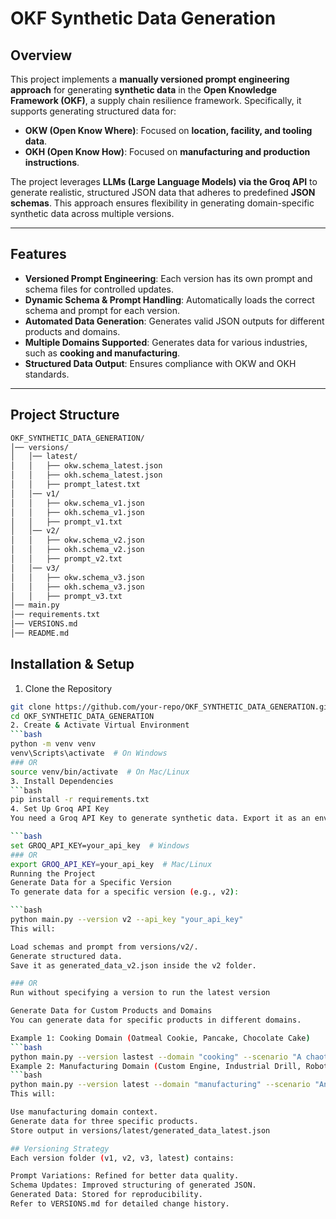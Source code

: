 # OKF Synthetic Data Generation

## Overview
This project implements a **manually versioned prompt engineering approach** for generating **synthetic data** in the **Open Knowledge Framework (OKF)**, a supply chain resilience framework. Specifically, it supports generating structured data for:

- **OKW (Open Know Where)**: Focused on **location, facility, and tooling data**.
- **OKH (Open Know How)**: Focused on **manufacturing and production instructions**.

The project leverages **LLMs (Large Language Models) via the Groq API** to generate realistic, structured JSON data that adheres to predefined **JSON schemas**. This approach ensures flexibility in generating domain-specific synthetic data across multiple versions.

---

## Features
- **Versioned Prompt Engineering**: Each version has its own prompt and schema files for controlled updates.
- **Dynamic Schema & Prompt Handling**: Automatically loads the correct schema and prompt for each version.
- **Automated Data Generation**: Generates valid JSON outputs for different products and domains.
- **Multiple Domains Supported**: Generates data for various industries, such as **cooking and manufacturing**.
- **Structured Data Output**: Ensures compliance with OKW and OKH standards.

---

## Project Structure
```bash
OKF_SYNTHETIC_DATA_GENERATION/
│── versions/
│   │── latest/
│   │   ├── okw.schema_latest.json
│   │   ├── okh.schema_latest.json
│   │   ├── prompt_latest.txt
│   │── v1/
│   │   ├── okw.schema_v1.json
│   │   ├── okh.schema_v1.json
│   │   ├── prompt_v1.txt
│   │── v2/
│   │   ├── okw.schema_v2.json
│   │   ├── okh.schema_v2.json
│   │   ├── prompt_v2.txt
│   │── v3/
│   │   ├── okw.schema_v3.json
│   │   ├── okh.schema_v3.json
│   │   ├── prompt_v3.txt
│── main.py
│── requirements.txt
│── VERSIONS.md
│── README.md
```


## Installation & Setup
1. Clone the Repository
```bash
git clone https://github.com/your-repo/OKF_SYNTHETIC_DATA_GENERATION.git
cd OKF_SYNTHETIC_DATA_GENERATION
2. Create & Activate Virtual Environment
```bash
python -m venv venv
venv\Scripts\activate  # On Windows
### OR
source venv/bin/activate  # On Mac/Linux
3. Install Dependencies
```bash
pip install -r requirements.txt
4. Set Up Groq API Key
You need a Groq API Key to generate synthetic data. Export it as an environment variable:

```bash
set GROQ_API_KEY=your_api_key  # Windows
### OR
export GROQ_API_KEY=your_api_key  # Mac/Linux
Running the Project
Generate Data for a Specific Version
To generate data for a specific version (e.g., v2):

```bash
python main.py --version v2 --api_key "your_api_key"
This will:

Load schemas and prompt from versions/v2/.
Generate structured data.
Save it as generated_data_v2.json inside the v2 folder.

### OR 
Run without specifying a version to run the latest version

Generate Data for Custom Products and Domains
You can generate data for specific products in different domains.

Example 1: Cooking Domain (Oatmeal Cookie, Pancake, Chocolate Cake)
```bash
python main.py --version lastest --domain "cooking" --scenario "A chaotic environment where a baker wants to bake something" --products "Oatmeal Cookie" "Pancake" "Chocolate Cake" --api_key "your_api_key"
Example 2: Manufacturing Domain (Custom Engine, Industrial Drill, Robotic Arm)
```bash
python main.py --version latest --domain "manufacturing" --scenario "An automated factory producing high-precision equipment" --products "Custom Engine" "Industrial Drill" "Robotic Arm" --api_key "your_api_key"
This will:

Use manufacturing domain context.
Generate data for three specific products.
Store output in versions/latest/generated_data_latest.json

## Versioning Strategy
Each version folder (v1, v2, v3, latest) contains:

Prompt Variations: Refined for better data quality.
Schema Updates: Improved structuring of generated JSON.
Generated Data: Stored for reproducibility.
Refer to VERSIONS.md for detailed change history.
